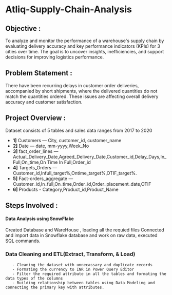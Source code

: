 # Atliq-Supply-Chain-Analysis
## Objective : 
To analyze and monitor the performance of a warehouse's supply chain by evaluating delivery accuracy and key performance indicators (KPIs) for 3 cities over time.
The goal is to uncover insights, inefficiencies, and support decisions for improving logistics performance.
## Problem Statement :
There have been recurring delays in customer order deliveries, accompanied by short shipments, where the delivered quantities do not match the quantities ordered.
These issues are affecting overall delivery accuracy and customer satisfaction.
## Project Overview : 
Dataset consists of 5 tables and sales data ranges from 2017 to 2020
- **1]** Customers — City, customer_id, customer_name
- **2]** Date —      date, mm-yyyy,Week_No
- **3]** fact_order_lines — Actual_Delivery_Date,Agreed_Delivery_Date,Customer_id,Delay_Days,In_Full,On_time,On Time In Full,Order_id
- **4]** Targets_Orders — Customer_id,Infull_target%,Ontime_target%,OTIF_target%.
- **5]** Fact-orders_aggregate — Customer_id,In_full,On_time,Order_id,Order_placement_date,OTIF
- **6]** Products - Category,Product_id,Product_Name
## Steps Involved : 
#### Data Analysis using SnowFlake
Created Database and WareHouse , loading all the requied files
Connected and import data in Snowflake database and work on raw data, executed SQL commands.
### Data Cleaning and ETL(Extract, Transform, & Load)
       - Cleaning the dataset with unnecassary and duplicate records
       - Formating the currency to INR in Power Query Editor 
       - Filter the required attribute in all the tables and formating the data types of the columns
       - Building relationship between tables using Data Modeling and connecting the primary key with attributes.
       
